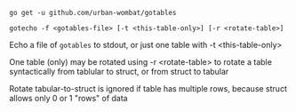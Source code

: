 `go get -u github.com/urban-wombat/gotables`

`gotecho -f <gotables-file> [-t <this-table-only>] [-r <rotate-table>]`

Echo a file of `gotables` to stdout, or just one table with -t \<this-table-only\>

One table (only) may be rotated using -r \<rotate-table\> to rotate a table syntactically from tablular to struct,
or from struct to tabular

Rotate tabular-to-struct is ignored if table has multiple rows, because struct allows only 0 or 1 "rows" of data

